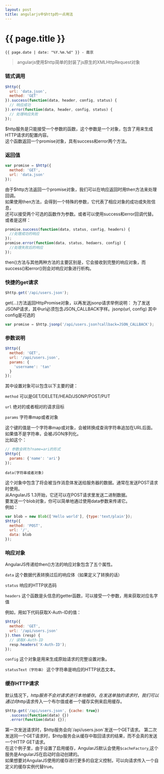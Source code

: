 ```yaml
---
layout: post
title: angularjs中$http的一点用法
---
```


{{ page.title }}
================

`{{ page.date | date: "%Y.%m.%d" }} - 南京`

> angularjs使用$http简单的封装了js原生的XMLHttpRequest对象

### 链式调用
```javascript
$http({
  url: 'data.json',
  method: 'GET'
}).success(function(data, header, config, status) {
  // 响应成功    
}).error(function(data, header, config, status) {
  // 处理响应失败
});
```
$http服务是只能接受一个参数的函数，这个参数是一个对象，包含了用来生成HTTP请求的配置内容。  
这个函数返回一个promise对象，具有success和error两个方法。
### 返回值
```javascript
var promise = $http({
  method: 'GET',
  url: 'data.json'
});
```
由于$http方法返回一个promise对象，我们可以在响应返回时用then方法来处理回调。  
如果使用then方法，会得到一个特殊的参数，它代表了相应对象的成功或失败信息，  
还可以接受两个可选的函数作为参数。或者可以使用success和error回调代替。  
或者是这样：

```javascript
promise.success(function(data, status, config, headers) {
  //处理成功的响应
});
promise.error(function(data, status, hedaers, config) {
  //处理失败后的响应
});
```
then()方法与其他两种方法的主要区别是，它会接收到完整的响应对象，而success()和error()则会对响应对象进行析构。
### 快捷的get请求
```javascript
$http.get('/api/users.json');
```
get(...)方法返回HttpPromise对象，以再发送jsonp请求举例说明： 为了发送JSONP请求，其中url必须包含JSON_CALLBACK字样。jsonp(url, config) 其中config是可选的

```javascript
var promise = $http.jsonp('/api/users.json?callback=JSON_CALLBACK');
```
### 参数说明
```javascript
$http({
  method: 'GET',
  url: '/api/users.json',
  params: {
    'username': 'tan'
  }
});
```
其中设置对象可以包含以下主要的键：

`method` 可以是GET/DELETE/HEAD/JSONP/POST/PUT

`url` 绝对的或者相对的请求目标

`params` 字符串map或者对象

这个键的值是一个字符串map或对象，会被转换成查询字符串追加在URL后面。如果值不是字符串，会被JSON序列化。  
 比如这个：

```javascript
// 参数会转为?name=ari的形式
$http({
  params: {'name': 'ari'}
});
```
`data(字符串或者对象)`

 这个对象中包含了将会被当作消息体发送给服务器的数据。通常在发送POST请求时使用。  
 从AngularJS 1.3开始，它还可以在POST请求里发送二进制数据。  
 要发送一个blob对象，你可以简单地通过使用data参数来传递它。  
 例如：

```javascript
var blob = new Blob(['Hello world'], {type:'text/plain'});
$http({
  method: 'POST',
  url: '/',
  data: blob
});
```
### 响应对象
AngularJS传递给then()方法的响应对象包含了五个属性。

`data` 这个数据代表转换过后的响应体（如果定义了转换的话）

`status` 响应的HTTP状态码

`headers` 这个函数是头信息的getter函数，可以接受一个参数，用来获取对应名字值

例如，用如下代码获取X-Auth-ID的值：

```javascript
$http({
  method: 'GET',
  url: '/api/users.json'
}).then (resp) {
  // 读取X-Auth-ID
  resp.headers('X-Auth-ID');
});
```
`config` 这个对象是用来生成原始请求的完整设置对象。

`statusText（字符串）` 这个字符串是响应的HTTP状态文本。
### 缓存HTTP请求
 默认情况下，$http服务不会对请求进行本地缓存。  
 在发送单独的请求时，我们可以通过向$http请求传入一个布尔值或者一个缓存实例来启用缓存。

```javascript
$http.get('/api/users.json', {cache: true})
  .success(function(data) {})
  .error(function(data) {});
```
第一次发送请求时，$http服务会向`/api/users.json`发送一个GET请求。  
第二次发送同一个GET请求时，$http服务会从缓存中取回请求的结果，而不会真的发送一个HTTP GET请求。  
在这个例子里，由于设置了启用缓存，AngularJS默认会使用`$cacheFactory`,这个服务是AngularJS在启动时自动创建的。  
如果想要对AngularJS使用的缓存进行更多的自定义控制，可以向请求传入一个自定义的缓存实例代替true。